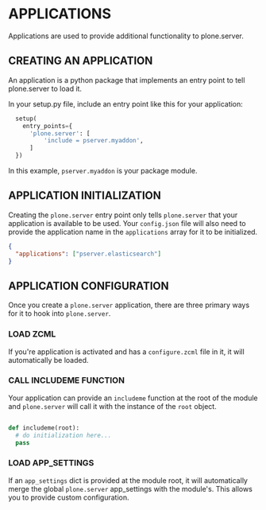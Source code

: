 # APPLICATIONS

Applications are used to provide additional functionality to plone.server.


## CREATING AN APPLICATION

An application is a python package that implements an entry point to tell plone.server
to load it.

In your setup.py file, include an entry point like this for your application:

```python
  setup(
    entry_points={
      'plone.server': [
          'include = pserver.myaddon',
      ]
  })
```

In this example, `pserver.myaddon` is your package module.


## APPLICATION INITIALIZATION

Creating the `plone.server` entry point only tells `plone.server` that your
application is available to be used. Your `config.json` file will also need
to provide the application name in the `applications` array for it to be initialized.


```json
{
  "applications": ["pserver.elasticsearch"]
}
```


## APPLICATION CONFIGURATION

Once you create a `plone.server` application, there are three primary ways for it
to hook into `plone.server`.


### LOAD ZCML

If you're application is activated and has a `configure.zcml` file in it, it
will automatically be loaded.


### CALL INCLUDEME FUNCTION

Your application can provide an `includeme` function at the root of the module
and `plone.server` will call it with the instance of the `root` object.

```python

def includeme(root):
  # do initialization here...
  pass
```

### LOAD APP_SETTINGS

If an `app_settings` dict is provided at the module root, it will automatically
merge the global `plone.server` app_settings with the module's. This allows you
to provide custom configuration.
